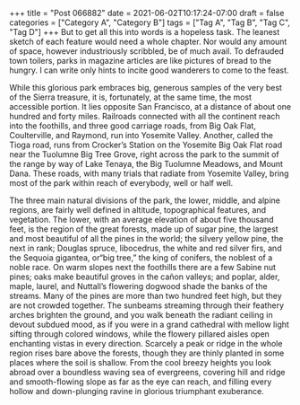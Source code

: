 +++
title = "Post 066882"
date = 2021-06-02T10:17:24-07:00
draft = false
categories = ["Category A", "Category B"]
tags = ["Tag A", "Tag B", "Tag C", "Tag D"]
+++
But to get all this into words is a hopeless task. The leanest sketch of each feature would need a whole chapter. Nor would any amount of space, however industriously scribbled, be of much avail. To defrauded town toilers, parks in magazine articles are like pictures of bread to the hungry. I can write only hints to incite good wanderers to come to the feast.

While this glorious park embraces big, generous samples of the very best of the Sierra treasure, it is, fortunately, at the same time, the most accessible portion. It lies opposite San Francisco, at a distance of about one hundred and forty miles. Railroads connected with all the continent reach into the foothills, and three good carriage roads, from Big Oak Flat, Coulterville, and Raymond, run into Yosemite Valley. Another, called the Tioga road, runs from Crocker’s Station on the Yosemite Big Oak Flat road near the Tuolumne Big Tree Grove, right across the park to the summit of the range by way of Lake Tenaya, the Big Tuolumne Meadows, and Mount Dana. These roads, with many trials that radiate from Yosemite Valley, bring most of the park within reach of everybody, well or half well.

The three main natural divisions of the park, the lower, middle, and alpine regions, are fairly well defined in altitude, topographical features, and vegetation. The lower, with an average elevation of about five thousand feet, is the region of the great forests, made up of sugar pine, the largest and most beautiful of all the pines in the world; the silvery yellow pine, the next in rank; Douglas spruce, libocedrus, the white and red silver firs, and the Sequoia gigantea, or“big tree,” the king of conifers, the noblest of a noble race. On warm slopes next the foothills there are a few Sabine nut pines; oaks make beautiful groves in the cañon valleys; and poplar, alder, maple, laurel, and Nuttall’s flowering dogwood shade the banks of the streams. Many of the pines are more than two hundred feet high, but they are not crowded together. The sunbeams streaming through their feathery arches brighten the ground, and you walk beneath the radiant ceiling in devout subdued mood, as if you were in a grand cathedral with mellow light sifting through colored windows, while the flowery pillared aisles open enchanting vistas in every direction. Scarcely a peak or ridge in the whole region rises bare above the forests, though they are thinly planted in some places where the soil is shallow. From the cool breezy heights you look abroad over a boundless waving sea of evergreens, covering hill and ridge and smooth-flowing slope as far as the eye can reach, and filling every hollow and down-plunging ravine in glorious triumphant exuberance.
